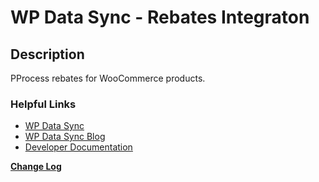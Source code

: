 # WP Data Sync - Rebates Integraton

## Description ##

PProcess rebates for WooCommerce products.

### Helpful Links ###

* [WP Data Sync](https://wpdatasync.com "WP Data Sync")
* [WP Data Sync Blog](https://wpdatasync.com/blog/ "WP Data Sync Blog")
* [Developer Documentation](https://wpdatasync.com/documentation/ "Developer Documentation")

__[Change Log](https://wpdatasync.com/changelog/wp-data-sync-1/ "Change Log")__